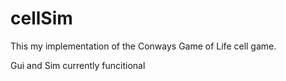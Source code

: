 # cellSim 

This my implementation of the Conways Game of Life cell game.

Gui and Sim currently funcitional

